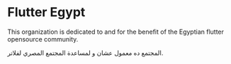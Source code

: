 # Flutter Egypt

This organization is dedicated to and for the benefit of the Egyptian flutter opensource community.

المجتمع ده معمول عشان و لمساعدة المجتمع المصري لفلاتر.
